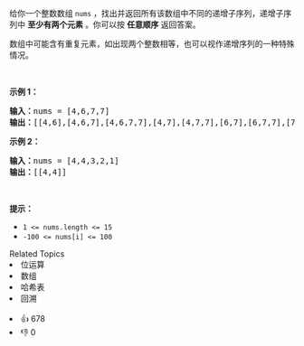 <p>给你一个整数数组 <code>nums</code> ，找出并返回所有该数组中不同的递增子序列，递增子序列中 <strong>至少有两个元素</strong> 。你可以按 <strong>任意顺序</strong> 返回答案。</p>

<p>数组中可能含有重复元素，如出现两个整数相等，也可以视作递增序列的一种特殊情况。</p>

<p>&nbsp;</p>

<p><strong>示例 1：</strong></p>

<pre>
<strong>输入：</strong>nums = [4,6,7,7]
<strong>输出：</strong>[[4,6],[4,6,7],[4,6,7,7],[4,7],[4,7,7],[6,7],[6,7,7],[7,7]]
</pre>

<p><strong>示例 2：</strong></p>

<pre>
<strong>输入：</strong>nums = [4,4,3,2,1]
<strong>输出：</strong>[[4,4]]
</pre>

<p>&nbsp;</p>

<p><strong>提示：</strong></p>

<ul> 
 <li><code>1 &lt;= nums.length &lt;= 15</code></li> 
 <li><code>-100 &lt;= nums[i] &lt;= 100</code></li> 
</ul>

<div><div>Related Topics</div><div><li>位运算</li><li>数组</li><li>哈希表</li><li>回溯</li></div></div><br><div><li>👍 678</li><li>👎 0</li></div>